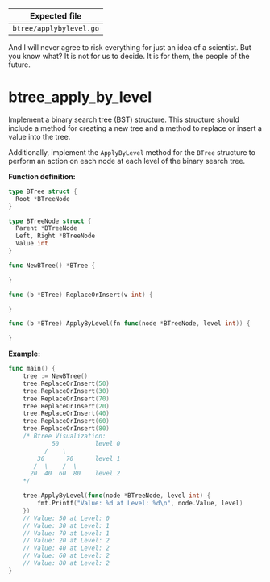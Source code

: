 | Expected file           |
| ----------------------- |
| `btree/applybylevel.go` |

<p data-story-username="lascar123">And I will never agree to risk everything for just an idea of a scientist. But you know what? It is not for us to decide. It is for them, the people of the future.</p>

# btree_apply_by_level

Implement a binary search tree (BST) structure. This structure should include a method for creating a new tree and a method to replace or insert a value into the tree.

Additionally, implement the `ApplyByLevel` method for the `BTree` structure to perform an action on each node at each level of the binary search tree.

**Function definition:**

```go
type BTree struct {
  Root *BTreeNode
}

type BTreeNode struct {
  Parent *BTreeNode
  Left, Right *BTreeNode
  Value int
}

func NewBTree() *BTree {

}

func (b *BTree) ReplaceOrInsert(v int) {

}

func (b *BTree) ApplyByLevel(fn func(node *BTreeNode, level int)) {

}
```

**Example:**

```go
func main() {
    tree := NewBTree()
    tree.ReplaceOrInsert(50)
    tree.ReplaceOrInsert(30)
    tree.ReplaceOrInsert(70)
    tree.ReplaceOrInsert(20)
    tree.ReplaceOrInsert(40)
    tree.ReplaceOrInsert(60)
    tree.ReplaceOrInsert(80)
    /* Btree Visualization:
            50          level 0
          /    \
        30      70      level 1
       /  \    /  \
      20  40  60  80    level 2
    */

    tree.ApplyByLevel(func(node *BTreeNode, level int) {
        fmt.Printf("Value: %d at Level: %d\n", node.Value, level)
    })
    // Value: 50 at Level: 0
    // Value: 30 at Level: 1
    // Value: 70 at Level: 1
    // Value: 20 at Level: 2
    // Value: 40 at Level: 2
    // Value: 60 at Level: 2
    // Value: 80 at Level: 2
}
```
